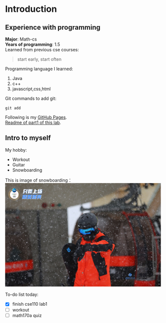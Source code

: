 # Introduction

## Experience with programming
**Major**: Math-cs\
**Years of programming**: 1.5\
Learned from previous cse courses:
> start early, start often

Programming language I learned:
1. Java
2. c++
3. javascript,css,html

Git commands to add git:
```
git add
```

Following is my [GitHub Pages](https://github.com/Xubangbangg).\
[Readme of part1 of this lab](./README.md).

## Intro to myself
My hobby: 
- Workout
- Guitar
- Snowboarding

This is image of snowboarding：
![This is image of snowboarding](./snowboard.jpg)

To-do list today:
- [x] finish cse110 lab1
- [ ] workout
- [ ] math170a quiz